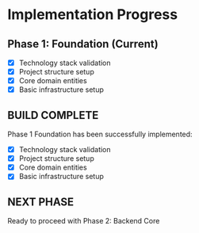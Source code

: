 # Implementation Progress

## Phase 1: Foundation (Current)
- [x] Technology stack validation
- [x] Project structure setup
- [x] Core domain entities
- [x] Basic infrastructure setup
## BUILD COMPLETE
Phase 1 Foundation has been successfully implemented:
- [x] Technology stack validation
- [x] Project structure setup
- [x] Core domain entities
- [x] Basic infrastructure setup

## NEXT PHASE
Ready to proceed with Phase 2: Backend Core
